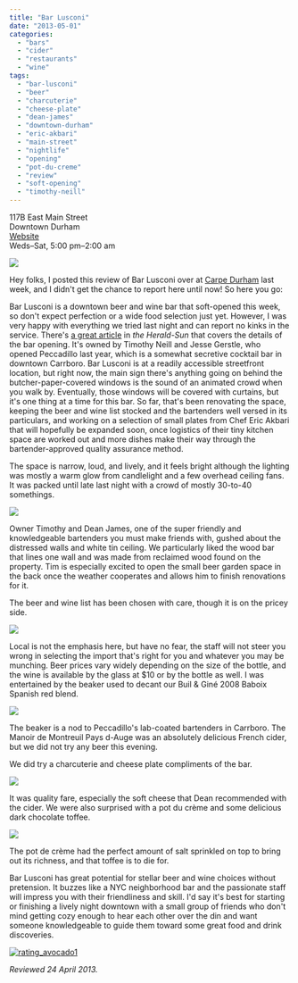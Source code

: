 ```yaml
---
title: "Bar Lusconi"
date: "2013-05-01"
categories:
  - "bars"
  - "cider"
  - "restaurants"
  - "wine"
tags:
  - "bar-lusconi"
  - "beer"
  - "charcuterie"
  - "cheese-plate"
  - "dean-james"
  - "downtown-durham"
  - "eric-akbari"
  - "main-street"
  - "nightlife"
  - "opening"
  - "pot-du-creme"
  - "review"
  - "soft-opening"
  - "timothy-neill"
---
```


117B East Main Street\
Downtown Durham\
[Website](http://barlusconi.com/)\
Weds–Sat, 5:00 pm–2:00 am

[![](https://thegourmez-wpmedia.s3.amazonaws.com/2024/07/BarLusconi.jpg)](https://thegourmez-wpmedia.s3.amazonaws.com/2013/04/25/bar-lusconi-soft-opening/barlusconi/)

Hey folks, I posted this review of Bar Lusconi over at [Carpe Durham](https://thegourmez-wpmedia.s3.amazonaws.com "Carpe Durham") last week, and I didn't get the chance to report here until now! So here you go:

Bar Lusconi is a downtown beer and wine bar that soft-opened this week, so don't expect perfection or a wide food selection just yet. However, I was very happy with everything we tried last night and can report no kinks in the service. There's [a great article](http://www.heraldsun.com/business/x1686448515/Downtown-bar-holds-soft-opening-Wednesday) in _the Herald-Sun_ that covers the details of the bar opening. It's owned by Timothy Neill and Jesse Gerstle, who opened Peccadillo last year, which is a somewhat secretive cocktail bar in downtown Carrboro. Bar Lusconi is at a readily accessible streetfront location, but right now, the main sign there's anything going on behind the butcher-paper-covered windows is the sound of an animated crowd when you walk by. Eventually, those windows will be covered with curtains, but it's one thing at a time for this bar. So far, that's been renovating the space, keeping the beer and wine list stocked and the bartenders well versed in its particulars, and working on a selection of small plates from Chef Eric Akbari that will hopefully be expanded soon, once logistics of their tiny kitchen space are worked out and more dishes make their way through the bartender-approved quality assurance method.

The space is narrow, loud, and lively, and it feels bright although the lighting was mostly a warm glow from candlelight and a few overhead ceiling fans. It was packed until late last night with a crowd of mostly 30-to-40 somethings.

[![](https://thegourmez-wpmedia.s3.amazonaws.com/2024/07/Bar_Lusconi_04.jpg)](https://thegourmez-wpmedia.s3.amazonaws.com/2013/04/25/bar-lusconi-soft-opening/bar_lusconi_04/)

Owner Timothy and Dean James, one of the super friendly and knowledgeable bartenders you must make friends with, gushed about the distressed walls and white tin ceiling. We particularly liked the wood bar that lines one wall and was made from reclaimed wood found on the property. Tim is especially excited to open the small beer garden space in the back once the weather cooperates and allows him to finish renovations for it.

The beer and wine list has been chosen with care, though it is on the pricey side.

[![](https://thegourmez-wpmedia.s3.amazonaws.com/2024/07/Bar_Lusconi_05.jpg)](https://thegourmez-wpmedia.s3.amazonaws.com/2013/04/25/bar-lusconi-soft-opening/bar_lusconi_05/)

Local is not the emphasis here, but have no fear, the staff will not steer you wrong in selecting the import that's right for you and whatever you may be munching. Beer prices vary widely depending on the size of the bottle, and the wine is available by the glass at $10 or by the bottle as well. I was entertained by the beaker used to decant our Buil & Giné 2008 Baboix Spanish red blend.

[![](https://thegourmez-wpmedia.s3.amazonaws.com/wp-content/uploads/2013/04/BarLusconi02.gif)](https://thegourmez-wpmedia.s3.amazonaws.com/2013/04/25/bar-lusconi-soft-opening/barlusconi02/)

The beaker is a nod to Peccadillo's lab-coated bartenders in Carrboro. The Manoir de Montreuil Pays d-Auge was an absolutely delicious French cider, but we did not try any beer this evening.

We did try a charcuterie and cheese plate compliments of the bar.

[![](https://thegourmez-wpmedia.s3.amazonaws.com/2024/07/Bar_Lusconi_03.jpg)](https://thegourmez-wpmedia.s3.amazonaws.com/2013/04/25/bar-lusconi-soft-opening/bar_lusconi_03/)

It was quality fare, especially the soft cheese that Dean recommended with the cider. We were also surprised with a pot du crème and some delicious dark chocolate toffee.

[![](https://thegourmez-wpmedia.s3.amazonaws.com/2024/07/Bar_Lusconi_07.jpg)](https://thegourmez-wpmedia.s3.amazonaws.com/2013/04/25/bar-lusconi-soft-opening/bar_lusconi_07/)

The pot de crème had the perfect amount of salt sprinkled on top to bring out its richness, and that toffee is to die for.

Bar Lusconi has great potential for stellar beer and wine choices without pretension. It buzzes like a NYC neighborhood bar and the passionate staff will impress you with their friendliness and skill. I'd say it's best for starting or finishing a lively night downtown with a small group of friends who don't mind getting cozy enough to hear each other over the din and want someone knowledgeable to guide them toward some great food and drink discoveries.

[![rating_avocado1](http://s3.amazonaws.com/thegourmez-wpmedia/2009/02/rating_avocado1.gif)](http://www.thegourmez.com/2009/02/restaurant-review-nanas-durham/rating_avocado1/)

_Reviewed 24 April 2013._
